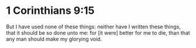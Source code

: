 # 1 Corinthians 9:15

But I have used none of these things: neither have I written these things, that it should be so done unto me: for [it were] better for me to die, than that any man should make my glorying void.